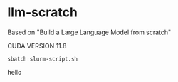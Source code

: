 # llm-scratch
Based on "Build a Large Language Model from scratch"

CUDA VERSION 11.8
```
sbatch slurm-script.sh
```
hello
